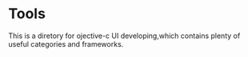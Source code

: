 # Tools
This is a diretory for ojective-c UI developing,which contains plenty of useful categories and frameworks.
